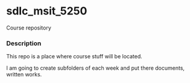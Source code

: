# sdlc_msit_5250
Course repository

### Description
This repo is a place where course stuff will be located.

I am going to create subfolders of each week and put there documents, written works.

